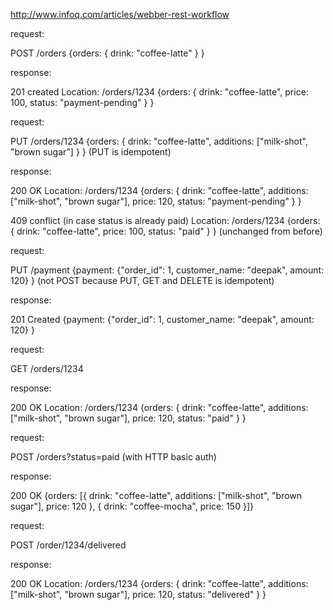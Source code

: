 http://www.infoq.com/articles/webber-rest-workflow

request:  

POST /orders
{orders: { drink: "coffee-latte" } }

response:  

201 created
Location: /orders/1234
{orders: { drink: "coffee-latte", price: 100, status: "payment-pending" } }

request:  

PUT /orders/1234
{orders: { drink: "coffee-latte", additions: ["milk-shot", "brown sugar"] } }
(PUT is idempotent)

response:  

200 OK
Location: /orders/1234
{orders: { drink: "coffee-latte", additions: ["milk-shot", "brown sugar"], price: 120, status: "payment-pending" } }

409 conflict (in case status is already paid)
Location: /orders/1234
{orders: { drink: "coffee-latte", price: 100, status: "paid" } }
(unchanged from before)

request:  

PUT /payment
{payment: {"order_id": 1, customer_name: "deepak", amount: 120} }
(not POST because PUT, GET and DELETE is idempotent)

response:  

201 Created
{payment: {"order_id": 1, customer_name: "deepak", amount: 120} }

request:  

GET /orders/1234

response:  

200 OK
Location: /orders/1234
{orders: { drink: "coffee-latte", additions: ["milk-shot", "brown sugar"], price: 120, status: "paid" } }

request:  

POST /orders?status=paid (with HTTP basic auth)

response:  

200 OK
{orders: [{ drink: "coffee-latte", additions: ["milk-shot", "brown sugar"], price: 120  },
         { drink: "coffee-mocha", price: 150 }]}

request:  

POST /order/1234/delivered

response:  

200 OK
Location: /orders/1234
{orders: { drink: "coffee-latte", additions: ["milk-shot", "brown sugar"], price: 120, status: "delivered" } }

